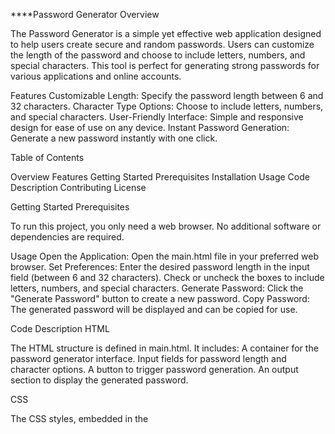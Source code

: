 ****Password Generator
Overview

The Password Generator is a simple yet effective web application designed to help users create secure and random passwords. Users can customize the length of the password and choose to include letters, numbers, and special characters. This tool is perfect for generating strong passwords for various applications and online accounts.

Features
    Customizable Length: Specify the password length between 6 and 32 characters.
    Character Type Options: Choose to include letters, numbers, and special characters.
    User-Friendly Interface: Simple and responsive design for ease of use on any device.
    Instant Password Generation: Generate a new password instantly with one click.

Table of Contents

   Overview
    Features
    Getting Started
        Prerequisites
        Installation
        Usage
    Code Description
    Contributing
    License

Getting Started
Prerequisites

To run this project, you only need a web browser. No additional software or dependencies are required.

Usage
    Open the Application: Open the main.html file in your preferred web browser.
    Set Preferences:
        Enter the desired password length in the input field (between 6 and 32 characters).
        Check or uncheck the boxes to include letters, numbers, and special characters.
    Generate Password: Click the "Generate Password" button to create a new password.
    Copy Password: The generated password will be displayed and can be copied for use.

Code Description
HTML

The HTML structure is defined in main.html. It includes:
    A container for the password generator interface.
    Input fields for password length and character options.
    A button to trigger password generation.
    An output section to display the generated password.

CSS

The CSS styles, embedded in the <style> tag, provide the following:
    Centered container with a shadow and rounded corners.
    Styled buttons with gradients and transitions.
    Readable text styling and responsive design elements.

JavaScript

The JavaScript code handles password generation:
    Captures user input for password length and character types.
    Randomly selects characters from specified sets to generate a password.
    Displays the generated password in the designated output are
****
